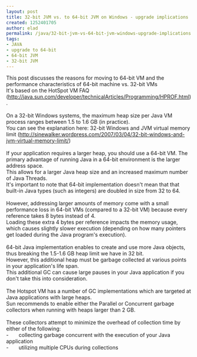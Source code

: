 ```yaml
---
layout: post
title: 32-bit JVM vs. to 64-bit JVM on Windows - upgrade implications
created: 1252401705
author: elad
permalink: /java/32-bit-jvm-vs-64-bit-jvm-windows-upgrade-implications
tags:
- JAVA
- upgrade to 64-bit
- 64-bit JVM
- 32-bit JVM
---
```

This post discusses the reasons for moving to 64-bit VM and the performance characteristics of 64-bit machine vs. 32-bit VMs<br />
It's based on the HotSpot VM FAQ (http://java.sun.com/developer/technicalArticles/Programming/HPROF.html) .<br />
<br />
On a 32-bit Windows systems, the maximum heap size per Java VM process ranges between 1.5 to 1.6 GB (in practice).<br />
You can see the explanation here: 32-bit Windows and JVM virtual memory limit (http://sinewalker.wordpress.com/2007/03/04/32-bit-windows-and-jvm-virtual-memory-limit/)<br />
<br />
If your application requires a larger heap, you should use a 64-bit VM. The primary advantage of running Java in a 64-bit environment is the larger address space.<br />
This allows for a larger Java heap size and an increased maximum number of Java Threads.<br />
It's important to note that 64-bit implementation doesn't mean that that built-in Java types (such as integers) are doubled in size from 32 to 64.<br />
<br />
However, addressing larger amounts of memory come with a small performance loss in 64-bit VMs (compared to a 32-bit VM) because every reference takes 8 bytes instead of 4.<br />
Loading these extra 4 bytes per reference impacts the memory usage, which causes slightly slower execution (depending on how many pointers get loaded during the Java program's execution).<br />
<br />
64-bit Java implementation enables to create and use more Java objects, thus breaking the 1.5-1.6 GB heap limit we have in 32 bit.<br />
However, this additional heap must be garbage collected at various points in your application's life span.<br />
This additional GC can cause large pauses in your Java application if you don't take this into consideration.<br />
<br />
The Hotspot VM has a number of GC implementations which are targeted at Java applications with large heaps.<br />
Sun recommends to enable either the Parallel or Concurrent garbage collectors when running with heaps larger than 2 GB.<br />
<br />
These collectors attempt to minimize the overhead of collection time by either of the following:<br />
-&nbsp;&nbsp;&nbsp;&nbsp;&nbsp;&nbsp; collecting garbage concurrent with the execution of your Java application<br />
-&nbsp;&nbsp;&nbsp;&nbsp;&nbsp;&nbsp; utilizing multiple CPUs during collections
